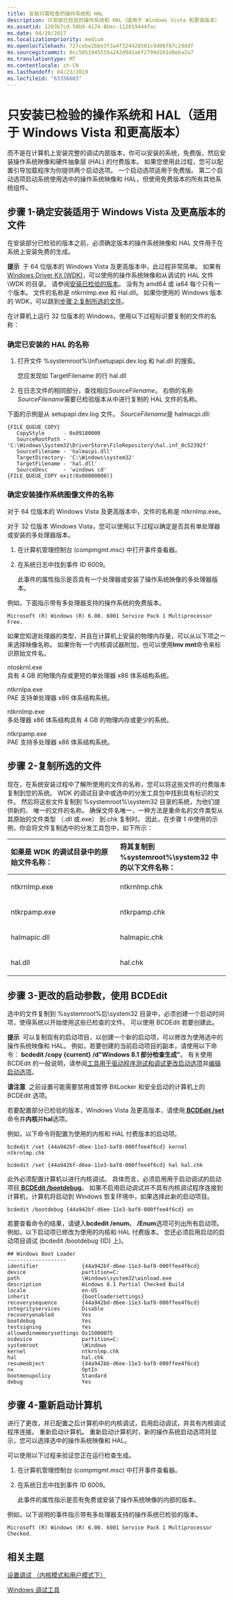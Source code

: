 ```yaml
---
title: 安装只需检查的操作系统和 HAL
description: 只安装已检验的操作系统和 HAL（适用于 Windows Vista 和更高版本）
ms.assetid: 1203b7cd-50b9-4174-8bec-112019444fac
ms.date: 04/20/2017
ms.localizationpriority: medium
ms.openlocfilehash: 727cebe2bbe3f3a4f324428501c9d06f87c29ddf
ms.sourcegitcommit: 0cc5051945559a242d941a6f2799d161d8eba2a7
ms.translationtype: MT
ms.contentlocale: zh-CN
ms.lasthandoff: 04/23/2019
ms.locfileid: "63356603"
---
```

# <a name="installing-just-the-checked-operating-system-and-hal-for-windows-vista-and-later"></a>只安装已检验的操作系统和 HAL（适用于 Windows Vista 和更高版本）


而不是在计算机上安装完整的调试内部版本，你可以安装的系统，免费版，然后安装操作系统映像和硬件抽象层 (HAL) 的付费版本。 如果您使用此过程，您可以配置引导加载程序为你提供两个启动选项。 一个启动选项适用于免费版。 第二个启动选项启动系统使用选中的操作系统映像和 HAL，但使用免费版本的所有其他系统组件。

## <a name="step-1---identifying-the-files-to-install-for-windows-vista-and-later"></a>步骤 1-确定安装适用于 Windows Vista 及更高版本的文件

在安装部分已检验的版本之前，必须确定版本的操作系统映像和 HAL 文件用于在系统上安装免费的生成。

**提示**  于 64 位版本的 Windows Vista 及更高版本中，此过程非常简单。 如果有[Windows Driver Kit (WDK)](https://msdn.microsoft.com/library/windows/hardware/ff557573)，可以使用的操作系统映像和从调试的 HAL 文件\\WDK 的目录。 请参阅[安装已检验的版本](installing-the-checked-build.md)。 没有为 amd64 或 ia64 每个只有一个版本。 文件的名称是 ntkrnlmp.exe 和 Hal.dll。 如果你使用的 Windows 版本的 WDK，可以跳到[步骤 2:复制所选的文件](#step-2---copying-the-checked-files)。

 

在计算机上运行 32 位版本的 Windows，使用以下过程标识要复制的文件的名称：

### <a name="determining-the-name-of-the-hal-that-is-installed"></a>确定已安装的 HAL 的名称

1.  打开文件 %systemroot%\\Inf\\setupapi.dev.log 和 hal.dll 的搜索。

    您应发现如 TargetFilename 的行 hal.dll

2.  在日志文件的相同部分，查找相应*SourceFilename*。 右侧的名称*SourceFilename*需要已检验版本从中进行复制的 HAL 文件的名称。

下面的示例是从 setupapi.dev.log 文件。 *SourceFilename*是 halmacpi.dll:

```
{FILE_QUEUE_COPY}
   CopyStyle      - 0x09180000
   SourceRootPath - 'C:\Windows\System32\DriverStore\FileRepository\hal.inf_0c52392f'
   SourceFilename - 'halmacpi.dll'
   TargetDirectory- 'C:\Windows\system32'
   TargetFilename - 'hal.dll'
   SourceDesc     - 'windows cd'
{FILE_QUEUE_COPY exit(0x00000000)}
```

### <a name="determining-the-name-of-the-operating-system-image-file-installed"></a>确定安装操作系统图像文件的名称

对于 64 位版本的 Windows Vista 及更高版本中，文件的名称是 ntkrnlmp.exe。

对于 32 位版本 Windows Vista，您可以使用以下过程以确定是否具有单处理器或安装的多处理器版本。

1.  在计算机管理控制台 (compmgmt.msc) 中打开事件查看器。

2.  在系统日志中找到事件 ID 6009。

    此事件的属性指示是否具有一个处理器或安装了操作系统映像的多处理器版本。

例如，下面指示带有多处理器支持的操作系统的免费版本。

```
Microsoft (R) Windows (R) 6.00. 6001 Service Pack 1 Multiprocessor Free.
```

如果您知道处理器的类型，并且在计算机上安装的物理内存量，可以从以下项之一来选择映像名称。 如果你有一个内核调试器附加，也可以使用**lmv mnt**命令来标识原始文件名。

<span id="NTOSKRNL.EXE"></span>ntoskrnl.exe  
具有 4 GB 的物理内存或更短的单处理器 x86 体系结构系统。

<span id="NTKRNLPA.EXE"></span>ntkrnlpa.exe  
PAE 支持单处理器 x86 体系结构系统。

<span id="NTKRNLMP.EXE"></span>ntkrnlmp.exe  
多处理器 x86 体系结构具有 4 GB 的物理内存或更少的系统。

<span id="NTKRPAMP.EXE"></span>ntkrpamp.exe  
PAE 支持多处理器 x86 体系结构系统。

## <a name="step-2---copying-the-checked-files"></a>步骤 2-复制所选的文件

现在，在系统安装过程中了解所使用的文件的名称，您可以将这些文件的付费版本复制到您的系统。 WDK 的调试目录中或选中的分发工具包中找到具有标识的文件。 然后将这些文件复制到 %systemroot%\\system32 目录的系统，为他们提供新的、 唯一的文件的名称。 确保文件名唯一，一种方法是重命名的文件类型从其原始的文件类型 （.dll 或.exe） 到.chk 复制时。 因此，在步骤 1 中使用的示例，你会将文件复制选中的分发工具包中，如下所示：

<table>
<colgroup>
<col width="50%" />
<col width="50%" />
</colgroup>
<thead>
<tr class="header">
<th align="left">如果是 WDK 的调试目录中的原始文件名称：</th>
<th align="left">将其复制到 %systemroot%\system32 中的以下文件名称：</th>
</tr>
</thead>
<tbody>
<tr class="odd">
<td align="left"><p>ntkrnlmp.exe</p></td>
<td align="left"><p>ntkrnlmp.chk</p></td>
</tr>
<tr class="even">
<td align="left"><p>ntkrpamp.exe</p></td>
<td align="left"><p>ntkrpamp.chk</p></td>
</tr>
<tr class="odd">
<td align="left"><p>halmapic.dll</p></td>
<td align="left"><p>halmapic.chk</p></td>
</tr>
<tr class="even">
<td align="left"><p>hal.dll</p></td>
<td align="left"><p>hal.chk</p></td>
</tr>
</tbody>
</table>

 

## <a name="step-3---changing-the-boot-parameters-using-bcdedit"></a>步骤 3-更改的启动参数，使用 BCDEdit

选中的文件复制到 %systemroot%后\\system32 目录中，必须创建一个启动时间项，使得系统以开始使用这些已检查的文件。 可以使用 BCDEdit 若要创建此。

**提示**  可以复制现有的启动项目，以创建一个新的启动项，可以修改为使用选中的操作系统映像和 HAL。 例如，若要创建的当前启动项目的副本，请使用以下命令： **bcdedit /copy {current} /d"Windows 8.1 部分检查生成"**。
有关使用 BCDEdit 的一般说明，请参阅[工具用于驱动程序测试和调试更改启动选项](boot-options-for-driver-testing-and-debugging.md)并[编辑启动选项](editing-boot-options.md)。

**请注意**  之前设置可能需要禁用或暂停 BitLocker 和安全启动的计算机上的 BCDEdit 选项。

 
若要配置部分已检验的版本，Windows Vista 及更高版本，请使用[ **BCDEdit /set** ](https://msdn.microsoft.com/library/windows/hardware/ff542202)命令并**内核**并**hal**选项。

例如，以下命令将配置为使用的内核和 HAL 付费版本的启动项。

```
bcdedit /set {44a942bf-d6ee-11e3-baf8-000ffee4f6cd} kernel ntkrnlmp.chk
```

```
bcdedit /set {44a942bf-d6ee-11e3-baf8-000ffee4f6cd} hal hal.chk
```

此外必须配置计算机以进行内核调试。 具体而言，必须启用用于启动调试的启动项目[ **BCDEdit /bootdebug**](https://msdn.microsoft.com/library/windows/hardware/ff542183)。 如果不启用启动调试并不具有内核调试程序连接到计算机，计算机将启动到 Windows 恢复环境中，如果选择此新的启动项目。

```
bcdedit /bootdebug {44a942bf-d6ee-11e3-baf8-000ffee4f6cd} on
```

若要查看命令的结果，请键入**bcdedit /enum**。 **/Enum**选项可列出所有启动项。 例如，以下启动项已修改为使用的内核和 HAL 付费版本。 您还必须启用启动的启动项目调试 (bcdedit /bootdebug {ID} 上)。

```
## Windows Boot Loader
-------------------
identifier              {44a942bf-d6ee-11e3-baf8-000ffee4f6cd}
device                  partition=C:
path                    \Windows\system32\winload.exe
description             Windows 8.1 Partial Checked Build
locale                  en-US
inherit                 {bootloadersettings}
recoverysequence        {44a942bd-d6ee-11e3-baf8-000ffee4f6cd}
integrityservices       Disable
recoveryenabled         Yes
bootdebug               Yes
testsigning             Yes
allowedinmemorysettings 0x15000075
osdevice                partition=C:
systemroot              \Windows
kernel                  ntkrnlmp.chk
hal                     hal.chk
resumeobject            {44a942bb-d6ee-11e3-baf8-000ffee4f6cd}
nx                      OptIn
bootmenupolicy          Standard
debug                   Yes
```

## <a name="step-4---restart-the-computer"></a>步骤 4-重新启动计算机

进行了更改，并已配置之后计算机中的内核调试，启用启动调试，并具有内核调试程序连接。 重新启动计算机。 重新启动计算机时，新的操作系统启动选项将显示，您可以选择选中的操作系统映像和 HAL。

可以使用以下过程来验证您正在运行检查生成。

1.  在计算机管理控制台 (compmgmt.msc) 中打开事件查看器。

2.  在系统日志中找到事件 ID 6009。

    此事件的属性指示是否有免费或安装了操作系统映像的内部的版本。

例如，以下说明的事件指示带有多处理器支持的操作系统已检验的版本。

```
Microsoft (R) Windows (R) 6.00. 6001 Service Pack 1 Multiprocessor Checked.
```

## <a name="related-topics"></a>相关主题


[设置调试 （内核模式和用户模式下）](https://msdn.microsoft.com/library/windows/hardware/hh450944)

[Windows 调试工具](https://msdn.microsoft.com/library/windows/hardware/ff551063)

 

 






